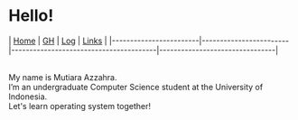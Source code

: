 # Hello! 

| [Home](https://mutiarazzahra.github.io/os212/) | [GH](https://github.com/mutiarazzahra) | [Log](https://mutiarazzahra.github.io/os212/TXT/mylog.txt) 
| [Links](https://mutiarazzahra.github.io/os212/LINKS/) |
|------------------------|------------------------|----------------------------------------|--------------------------------|

<br>
My name is Mutiara Azzahra. 
<br>
I’m an undergraduate Computer Science student at the University of Indonesia.
<br>
Let's learn operating system together!

